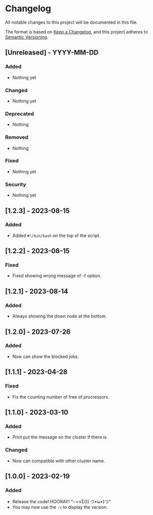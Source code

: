 # Changelog

All notable changes to this project will be documented in this file.

The format is based on [Keep a Changelog](https://keepachangelog.com/en/1.0.0/),
and this project adheres to [Semantic Versioning](https://semver.org/spec/v2.0.0.html).


## [Unreleased] - YYYY-MM-DD

### Added
- Nothing yet

### Changed
- Nothing yet

### Deprecated
- Nothing

### Removed
- Nothing

### Fixed
- Nothing yet

### Security
- Nothing yet


## [1.2.3] - 2023-08-15

### Added
- Added `#!/bin/bash` on the top of the script.


## [1.2.2] - 2023-08-15

### Fixed
- Fixed showing wrong message of -f option.


## [1.2.1] - 2023-08-14

### Added
- Always showing the down node at the bottom.


## [1.2.0] - 2023-07-26

### Added
- Now can show the blocked jobs.


## [1.1.1] - 2023-04-28

### Fixed
- Fix the counting number of free of procressors.


## [1.1.0] - 2023-03-10

### Added
- Print put the message on the cluster if there is.

### Changed
- Now can compatible with other cluster name.


## [1.0.0] - 2023-02-19

### Added
- Release the code! HOORAY! "─=≡Σ((( つ•̀ω•́)つ"
- You may now use the `-v` to display the version.
